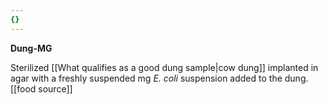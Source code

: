 ```yaml
---
{}
---
```

**Dung-MG**

Sterilized [[What qualifies as a good dung sample|cow dung]] implanted in agar with a freshly suspended mg *E. coli* suspension added to the dung. [[food source]]
